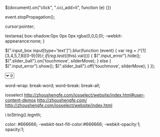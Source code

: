 <!-- 动态节点添加绑定事件 -->
$(document).on("click", ".cci_add>li", function (e) {})

<!-- 阻止行为 -->
 event.stopPropagation();
<!-- 给当前的body绑定下列属性，才能使点击在ios上生效 -->
 cursor:pointer; 

<!-- ios textarea内阴影 -->
 textarea{
  box-shadow:0px 0px 0px rgba(0,0,0,0);
  -webkit-appearance:none;
}

<!-- 输入验证写法 -->
$(".input_box input[type='text']").blur(function (event) {
  var reg = /^[1][3,4,5,7,8][0-9]{9}$/;
  if (reg.test($(this).val())) {
    $(".input_error").hide();
    $(".slider_ball").on('touchmove', silderMove);
  } else {
    $(".input_error").show();
    $(".slider_ball").off('touchmove', silderMove);
  }
});


<!-- select居右对齐 -->
<select dir="rtl">
  <option value="0">0</option>
  <option value="1">1</option>
</select>

<!-- 防止文本网址类换行 -->    
word-wrap: break-word;
word-break: break-all;

<!-- 日期插件 -->
iosselect
http://zhoushengfe.com/iosselect/website/index.html#user-content-demos
http://zhoushengfe.com/
http://zhoushengfe.com/iosselect/website/index.html

<!-- 转换为字符串判断长度 -->
i.toString().legnth;


<!-- disabled 的颜色 -->
color: #666666;
-webkit-text-fill-color:#666666;
-webkit-opacity:1;
opacity:1;

<!-- 移动端header头 -->
<meta name="viewport" content="width=device-width, initial-scale=1, maximum-scale=1, minimum-scale=1, user-scalable=no">


<!-- title图标 -->
<link type="image/x-icon" href="images/favicon.ico" rel="icon">